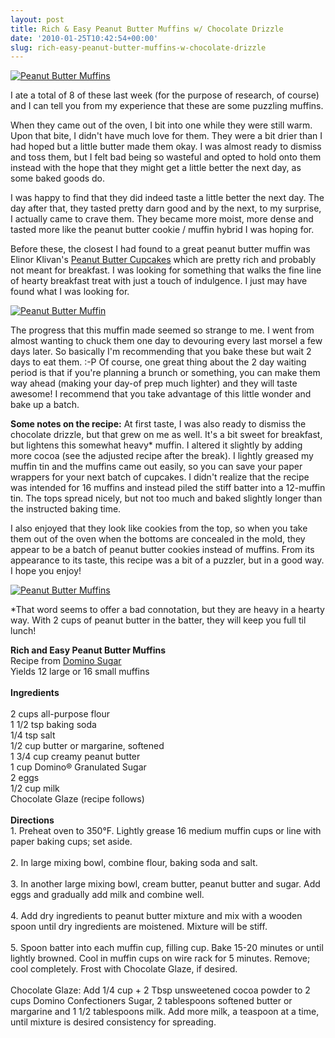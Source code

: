 ```yaml
---
layout: post
title: Rich & Easy Peanut Butter Muffins w/ Chocolate Drizzle
date: '2010-01-25T10:42:54+00:00'
slug: rich-easy-peanut-butter-muffins-w-chocolate-drizzle
---
```

<a href="http://www.flickr.com/photos/kstar810/4302553844/"><img src="http://farm5.static.flickr.com/4056/4302553844_afa0f529e3.jpg" alt="Peanut Butter Muffins" /></a>

I ate a total of 8 of these last week (for the purpose of research, of course) and I can tell you from my experience that these are some puzzling muffins. 

When they came out of the oven, I bit into one while they were still warm. Upon that bite, I didn't have much love for them. They were a bit drier than I had hoped but a little butter made them okay. I was almost ready to dismiss and toss them, but I felt bad being so wasteful and opted to hold onto them instead with the hope that they might get a little better the next day, as some baked goods do.

I was happy to find that they did indeed taste a little better the next day. The day after that, they tasted pretty darn good and by the next, to my surprise, I actually came to crave them. They became more moist, more dense and tasted more like the peanut butter cookie / muffin hybrid I was hoping for. 

Before these, the closest I had found to a great peanut butter muffin was Elinor Klivan's <a href="http://sweettreatsbakingblog.blogspot.com/2008/04/peanut-butter-cupcakes-with-chocolate.html">Peanut Butter Cupcakes</a> which are pretty rich and probably not meant for breakfast. I was looking for something that walks the fine line of hearty breakfast treat with just a touch of indulgence. I just may have found what I was looking for.

<a href="http://www.flickr.com/photos/kstar810/4302553456/"><img src="http://farm5.static.flickr.com/4037/4302553456_83fc54a26d.jpg" alt="Peanut Butter Muffin" /></a>

The progress that this muffin made seemed so strange to me. I went from almost wanting to chuck them one day to devouring every last morsel a few days later. So basically I'm recommending that you bake these but wait 2 days to eat them. :-P Of course, one great thing about the 2 day waiting period is that if you're planning a brunch or something, you can make them way ahead (making your day-of prep much lighter) and they will taste awesome! I recommend that you take advantage of this little wonder and bake up a batch.

<strong>Some notes on the recipe:</strong> At first taste, I was also ready to dismiss the chocolate drizzle, but that grew on me as well. It's a bit sweet for breakfast, but lightens this somewhat heavy* muffin. I altered it slightly by adding more cocoa (see the adjusted recipe after the break). I lightly greased my muffin tin and the muffins came out easily, so you can save your paper wrappers for your next batch of cupcakes. I didn't realize that the recipe was intended for 16 muffins and instead piled the stiff batter into a 12-muffin tin. The tops spread nicely, but not too much and baked slightly longer than the instructed baking time. 

I also enjoyed that they look like cookies from the top, so when you take them out of the oven when the bottoms are concealed in the mold, they appear to be a batch of peanut butter cookies instead of muffins. From its appearance to its taste, this recipe was a bit of a puzzler, but in a good way. I hope you enjoy!

<a href="http://www.flickr.com/photos/kstar810/4301805039/"><img src="http://farm5.static.flickr.com/4065/4301805039_f1be873bc7.jpg" alt="Peanut Butter Muffins" /></a>

*That word seems to offer a bad connotation, but they are heavy in a hearty way. With 2 cups of peanut butter in the batter, they will keep you full til lunch!

<div class="recipe">
<strong>Rich and Easy Peanut Butter Muffins</strong><br>
Recipe from <a href="http://www.dominosugar.com/Recipe.aspx?id=395">Domino Sugar</a><br>
Yields 12 large or 16 small muffins<br>
<br>
<strong>Ingredients</strong><br>
<br>
2 cups all-purpose flour<br>
1 1/2 tsp baking soda<br>
1/4 tsp salt<br>
1/2 cup butter or margarine, softened<br>
1 3/4 cup creamy peanut butter<br>
1 cup Domino® Granulated Sugar<br>
2 eggs<br>
1/2 cup milk<br>
Chocolate Glaze (recipe follows)<br>
<br>
<strong>Directions</strong><br>
1. Preheat oven to 350°F. Lightly grease 16 medium muffin cups or line with paper baking cups; set aside.<br>
<br>
2. In large mixing bowl, combine flour, baking soda and salt.<br>
<br>
3. In another large mixing bowl, cream butter, peanut butter and sugar. Add eggs and gradually add milk and combine well.<br>
<br>
4. Add dry ingredients to peanut butter mixture and mix with a wooden spoon until dry ingredients are moistened. Mixture will be stiff.<br>
<br>
5. Spoon batter into each muffin cup, filling cup. Bake 15-20 minutes or until lightly browned. Cool in muffin cups on wire rack for 5 minutes. Remove; cool completely. Frost with Chocolate Glaze, if desired.<br>
<br>
Chocolate Glaze: Add 1/4 cup + 2 Tbsp unsweetened cocoa powder to 2 cups Domino Confectioners Sugar, 2 tablespoons softened butter or margarine and 1 1/2 tablespoons milk. Add more milk, a teaspoon at a time, until mixture is desired consistency for spreading.
</div>
